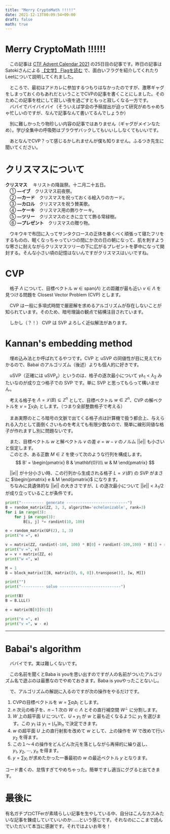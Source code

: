 ```yaml
---
title: "Merry CryptoMath !!!!!"
date: 2021-12-13T00:09:54+09:00
draft: false
math: true
---
```


# Merry CryptoMath !!!!!!
　この記事は [CTF Advent Calendar 2021](https://adventar.org/calendars/6914) の25日目の記事です。昨日の記事はSatokiさんによる [【文学】 Flagを読む](https://hackmd.io/@satoki/BkeNHyWot) で、面白いフラグを紹介してくれたりLeetについて説明してくれました。

　ところで、最初はアドカレに参加するつもりはなかったのですが、激寒ギャグをしまっておくのもあれだということでCVPの記事を書くことにしました。そのためこの記事を枕にして寂しい夜を過ごすともっと寂しくなる一方です。  
　ババイでバイバイバイ（そういえば学会の予稿提出が迫って研究がめちゃめちゃ忙しいのですが、なんで記事なんて書いてるんでしょうか）  

　別に難しかったり物珍しい内容の記事ではありません（ギャグがメインなため）。学び全集中の呼吸勢はブラウザバックしてもいいししなくてもいいです。

　あとなんでCVP？って感じるかしれませんが僕も知りません。ふるつき先生に聞いてください。

# クリスマスについて
**クリスマス**
　キリストの降誕祭。十二月二十五日。  
　① **―イブ**　クリスマス前夜祭。  
　② **―カード**　クリスマスを祝っておくる絵入りのカード。  
　③ **―カロル**　クリスマスを祝う賛美歌。  
　④ **―ケーキ**　クリスマス用の飾りケーキ。  
　⑤ **―ツリー**　クリスマスのときに立てて飾る常緑樹。  
　⑥ **―プレゼント**　クリスマスの贈り物。

　ウキウキで布団に入ってサンタクロースの正体を暴くべく頑張って寝たフリをするものの、眠くなっちゃっていつの間にか次の日の朝になって、肌を刺すような寒さに耐えながらクリスマスツリーの下に広がるプレゼントを夢中になって開封する。そんな小さい頃の記憶はないんですがクリスマスはいいですね。

# CVP
　格子 $\Lambda$ について、目標ベクトル $w \in \mathrm{span}(\Lambda)$ との距離が最も近い $v \in \Lambda$ を見つける問題を Closest Vector Problem (CVP) とします。  

　CVP は一般に多項式時間で厳密解を求めるアルゴリズムが存在しないことが知られています。そのため、暗号理論の観点で結構注目されています。  

　しかし（？！） CVP は SVP よろしく近似解法があります。

# Kannan's embedding method

　埋め込み法とか呼ばれてるやつです。CVP と uSVP の同値性が目に見えてわかるので、Babai のアルゴリズム（後述）よりも個人的に好きです。  

　uSVP（正確には uSVP$_ \gamma$）というのは、格子の逐次最小について $\gamma \lambda _ {1} < \lambda _ {2}$ みたいなのが成り立つ格子での SVP です。単に SVP と思ってもらって構いません。  　

　考える格子を $\Lambda = \mathcal{L}(B) \subseteq \mathbb{Z}^n$ として、目標ベクトル $w \in \mathbb{Z}^n$、CVP の解ベクトルを $v = \sum v_ i b_ i$ とします。（つまり全部整数格子で考える）  

　まあ実際のところ暗号の文脈で出てくる格子点は計算機で扱う都合上、与えられる入力として面倒くさいものを考えても有限少数なので、簡単に線形同値な格子が作れますし別に問題ないです。

　また、目標ベクトル $w$ と解ベクトル $v$ の差 $e = w - v$ のノルム $||e||$ も小さいと仮定します。  
　このとき、ある正数 $M \in \mathbb{Z}$ を使って次のような行列を構成します。
$$
B' = \begin{pmatrix}
B & \mathbf{0}\\\\
w & M
\end{pmatrix}
$$

　$||e||$ が十分小さい時、この行列から生成される格子 $L = \mathcal{L}(B')$ の SVP がまさに $\begin{pmatrix} e & M \end{pmatrix}$ になります。  
　ちなみに具遺体的な $||e||$ の大きさですが、$L$ の逐次最小について $||e|| < \lambda_ 1 / 2$ が成り立っていることが条件です。

```python
print("---------- generate ---------------------------")
B = random_matrix(ZZ, 3, 3, algorithm='echelonizable', rank=3)
for i in range(3):
	for j in range(3):
		B[i, j] *= randint(10, 100)

e = random_matrix(GF(2), 1, 3)
print("e =", e)

v = matrix(ZZ, randint(-100, 100) * B[0] + randint(-100,100) * B[1] + randint(-100, 100) * B[2])
print("v =", v)
w = v + matrix(ZZ, e)
print("w =", w)

M = 1
B = block_matrix([[B, matrix([0, 0, 0]).transpose()], [w, M]])

print("")
print("---------- solve ---------------------------")

print(B)
B = B.LLL()

e = matrix(B[0][0:3])

print("e =", e)
print("v =", w - e)
```

---

# Babai's algorithm

　ババイです。実は難しくないです。

　この名前を聞くとBaba is youを思い出すのですが人の名前がついたアルゴリズム名で遊ぶのは最悪なのでやめておきます。Baba is youやったことないし。

　で、アルゴリズムの解説に入るのですが次の操作をやるだけです。
1. CVPの目標ベクトルを $w = \sum a_ i b_ i$ とします。
2. $n$ 次元の格子を、$n - 1$ 次の $W \subset \Lambda$ とその直行補空間 $W^\perp$ に分割します。
3. $W$ 上の超平面 $U$ について、$U + y_ 1$ が $w$ と最も近くなるように $y_ 1$ を選びます。この $y_ 1$ は $y_ 1 = \lfloor l_ n \rceil b_ n$ で決定できます。
4. $w$ の超平面 $U$ 上の直行射影を改めて $w$ として、上の操作を $W$ で改めて行い $y_ 2$ を得ます。
5. この１〜４の操作をどんどん次元を落としながら再帰的に繰り返し、$y_ 1,\ y_ 2,\ \cdots,\ y_ n$ を得ます。
6. $y = \sum y_ i$ が求めたかった一番最初の $w$ の最近ベクトル $y$ となります。

コード書くの、怠惰すぎてやめちゃった。簡単ですし適当にググると出てきます。

# 最後に

有名ガチプロCTFerが素晴らしい記事を生やしている中、自分はこんなカスみたいな記事を錬成していていいのか……という感じです。それなのにここまで読んでいただいて本当に感謝です。それではよいお年を！


